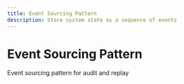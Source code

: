 ```yaml
---
title: Event Sourcing Pattern
description: Store system state as a sequence of events
---
```


# Event Sourcing Pattern

Event sourcing pattern for audit and replay